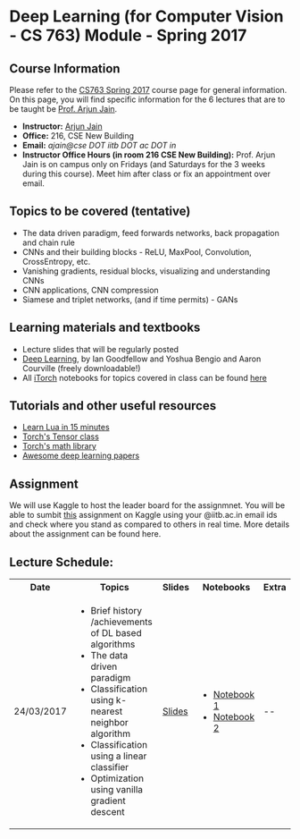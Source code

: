 
Deep Learning (for Computer Vision - CS 763) Module - Spring 2017
===================

Course Information
------------------
Please refer to the <a href="https://www.cse.iitb.ac.in/~ajitvr/CS763_Spring2017/">CS763 Spring 2017</a> course page for general information. On this page, you will find specific information for the 6 lectures that are to be taught be <a href="http://cse.iit.ac.in/~ajain/">Prof. Arjun Jain</a>.
<ul>
<li><b>Instructor:</b> <a href="http://cse.iit.ac.in/~ajain/">Arjun Jain</a>
<li><b>Office:</b> 216, CSE New Building
<li><b>Email:</b> <i>ajain@cse DOT iitb DOT ac DOT in</i>
<li><b>Instructor Office Hours (in room 216 CSE New Building):</b> Prof. Arjun Jain is on campus only on Fridays (and Saturdays for the 3 weeks during this course). Meet him after class or fix an appointment over email.
</ul>

Topics to be covered (tentative)
--------------------------------
<ul>
<li> The data driven paradigm, feed forwards networks, back propagation and chain rule
<li> CNNs and their building blocks -  ReLU, MaxPool, Convolution, CrossEntropy, etc.
<li> Vanishing gradients, residual blocks, visualizing and understanding CNNs
<li> CNN applications, CNN compression
<li> Siamese and triplet networks, (and if time permits) - GANs
</ul>	

Learning materials and textbooks
--------------------------------
<ul>
<li> Lecture slides that will be regularly posted
<li> <a href = "http://www.deeplearningbook.org/">Deep Learning</a>, by Ian Goodfellow and Yoshua Bengio and Aaron Courville (freely downloadable!)
<li> All <a href="https://github.com/facebook/iTorch">iTorch</a> notebooks for topics covered in class can be found <a href="">here</a>
</ul>

Tutorials and other useful resources
------------------------------------
<ul>
	<li> <a href="http://tylerneylon.com/a/learn-lua/">Learn Lua in 15 minutes</a>
	<li> <a href="https://github.com/torch/torch7/blob/master/doc/tensor.md">Torch's Tensor class</a>
	<li> <a href="https://github.com/torch/torch7/blob/master/doc/maths.md">Torch's math library</a>
	<li> <a href="https://github.com/terryum/awesome-deep-learning-papers">Awesome deep learning papers</a>
</ul>
	
Assignment
----------
We will use Kaggle to host the leader board for the assignmnet. You will be able to sumbit <a href="https://inclass.kaggle.com/c/cse763-cifar10">this</a> assignment on Kaggle using your @iitb.ac.in email ids and check where you stand as compared to others in real time. More details about the assignment can be found <a>here</a>.



Lecture Schedule: 
-----------------
<table>
  <tbody>
    <tr>
      <th>Date</th>
      <th>Topics</th>
      <th>Slides</th>
      <th>Notebooks</th>
      <th>Extra</th>      
    </tr>
    <tr>
      <td>24/03/2017</td>
      <td>
	      <ul>
	      <li> Brief history /achievements of DL based algorithms</li>
	      <li> The data driven paradigm</li>
	      <li> Classification using k-nearest neighbor algorithm</li>
	      <li> Classification using a linear classifier</li>
	      <li> Optimization using vanilla gradient descent</li>
	      </ul>
      </td>
      <td><a href="slides">Slides</a></td>
      <td>
	      <ul>
	      <li><a href="slides">Notebook 1</a></li>
	            <li><a href="slides">Notebook 2</a></li>
	      </ul>
	  </td>
      <td>--</td>
    </tr>    
  </tbody>
</table>



